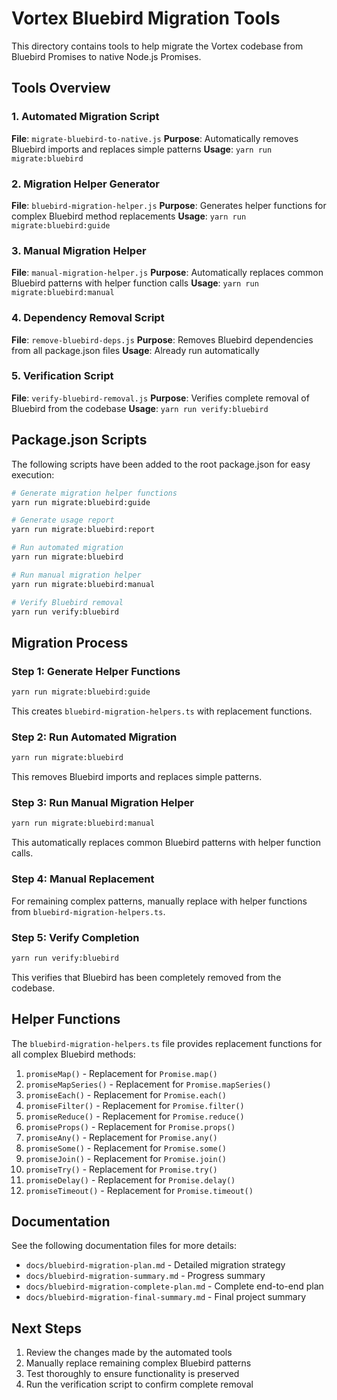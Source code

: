 # Vortex Bluebird Migration Tools

This directory contains tools to help migrate the Vortex codebase from Bluebird Promises to native Node.js Promises.

## Tools Overview

### 1. Automated Migration Script
**File**: `migrate-bluebird-to-native.js`
**Purpose**: Automatically removes Bluebird imports and replaces simple patterns
**Usage**: `yarn run migrate:bluebird`

### 2. Migration Helper Generator
**File**: `bluebird-migration-helper.js`
**Purpose**: Generates helper functions for complex Bluebird method replacements
**Usage**: `yarn run migrate:bluebird:guide`

### 3. Manual Migration Helper
**File**: `manual-migration-helper.js`
**Purpose**: Automatically replaces common Bluebird patterns with helper function calls
**Usage**: `yarn run migrate:bluebird:manual`

### 4. Dependency Removal Script
**File**: `remove-bluebird-deps.js`
**Purpose**: Removes Bluebird dependencies from all package.json files
**Usage**: Already run automatically

### 5. Verification Script
**File**: `verify-bluebird-removal.js`
**Purpose**: Verifies complete removal of Bluebird from the codebase
**Usage**: `yarn run verify:bluebird`

## Package.json Scripts

The following scripts have been added to the root package.json for easy execution:

```bash
# Generate migration helper functions
yarn run migrate:bluebird:guide

# Generate usage report
yarn run migrate:bluebird:report

# Run automated migration
yarn run migrate:bluebird

# Run manual migration helper
yarn run migrate:bluebird:manual

# Verify Bluebird removal
yarn run verify:bluebird
```

## Migration Process

### Step 1: Generate Helper Functions
```bash
yarn run migrate:bluebird:guide
```
This creates `bluebird-migration-helpers.ts` with replacement functions.

### Step 2: Run Automated Migration
```bash
yarn run migrate:bluebird
```
This removes Bluebird imports and replaces simple patterns.

### Step 3: Run Manual Migration Helper
```bash
yarn run migrate:bluebird:manual
```
This automatically replaces common Bluebird patterns with helper function calls.

### Step 4: Manual Replacement
For remaining complex patterns, manually replace with helper functions from `bluebird-migration-helpers.ts`.

### Step 5: Verify Completion
```bash
yarn run verify:bluebird
```
This verifies that Bluebird has been completely removed from the codebase.

## Helper Functions

The `bluebird-migration-helpers.ts` file provides replacement functions for all complex Bluebird methods:

1. `promiseMap()` - Replacement for `Promise.map()`
2. `promiseMapSeries()` - Replacement for `Promise.mapSeries()`
3. `promiseEach()` - Replacement for `Promise.each()`
4. `promiseFilter()` - Replacement for `Promise.filter()`
5. `promiseReduce()` - Replacement for `Promise.reduce()`
6. `promiseProps()` - Replacement for `Promise.props()`
7. `promiseAny()` - Replacement for `Promise.any()`
8. `promiseSome()` - Replacement for `Promise.some()`
9. `promiseJoin()` - Replacement for `Promise.join()`
10. `promiseTry()` - Replacement for `Promise.try()`
11. `promiseDelay()` - Replacement for `Promise.delay()`
12. `promiseTimeout()` - Replacement for `Promise.timeout()`

## Documentation

See the following documentation files for more details:

- `docs/bluebird-migration-plan.md` - Detailed migration strategy
- `docs/bluebird-migration-summary.md` - Progress summary
- `docs/bluebird-migration-complete-plan.md` - Complete end-to-end plan
- `docs/bluebird-migration-final-summary.md` - Final project summary

## Next Steps

1. Review the changes made by the automated tools
2. Manually replace remaining complex Bluebird patterns
3. Test thoroughly to ensure functionality is preserved
4. Run the verification script to confirm complete removal